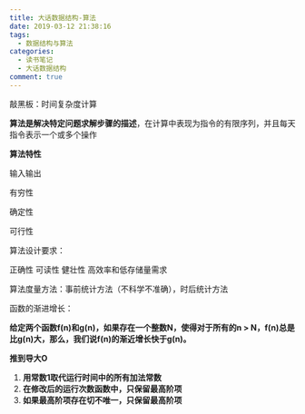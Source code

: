 ```yaml
---
title: 大话数据结构-算法
date: 2019-03-12 21:38:16
tags:
  - 数据结构与算法
categories:
  - 读书笔记
  - 大话数据结构
comment: true
---
```






敲黑板：时间复杂度计算

<!--more-->



**算法是解决特定问题求解步骤的描述**，在计算中表现为指令的有限序列，并且每天指令表示一个或多个操作



**算法特性**

输入输出

有穷性

确定性

可行性



算法设计要求：

正确性 可读性 健壮性 高效率和低存储量需求



算法度量方法：事前统计方法（不科学不准确），时后统计方法



函数的渐进增长：

**给定两个函数f(n)和g(n)，如果存在一个整数N，使得对于所有的n > N，f(n)总是比g(n)大，那么，我们说f(n)的****渐近****增长快于g(n)。**



**推到导大O**

1. **用常数1取代运行时间中的所有加法常数**
2. **在修改后的运行次数函数中，只保留最高阶项**
3. **如果最高阶项存在切不唯一，只保留最高阶项**